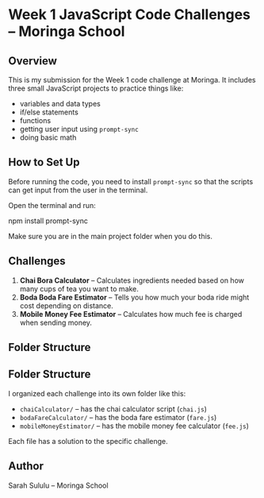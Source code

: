 # Week 1 JavaScript Code Challenges – Moringa School

## Overview

This is my submission for the Week 1 code challenge at Moringa. It includes three small JavaScript projects to practice things like:

- variables and data types
- if/else statements
- functions
- getting user input using `prompt-sync`
- doing basic math

## How to Set Up

Before running the code, you need to install `prompt-sync` so that the scripts can get input from the user in the terminal.

Open the terminal and run:

npm install prompt-sync

Make sure you are in the main project folder when you do this.


## Challenges

1. **Chai Bora Calculator** – Calculates ingredients needed based on how many cups of tea you want to make.
2. **Boda Boda Fare Estimator** – Tells you how much your boda ride might cost depending on distance.
3. **Mobile Money Fee Estimator** – Calculates how much fee is charged when sending money.

## Folder Structure

## Folder Structure

I organized each challenge into its own folder like this:

- `chaiCalculator/` – has the chai calculator script (`chai.js`)
- `bodaFareCalculator/` – has the boda fare estimator (`fare.js`)
- `mobileMoneyEstimator/` – has the mobile money fee calculator (`fee.js`)


Each file has a solution to the specific challenge.

## Author

Sarah Sululu – Moringa School


